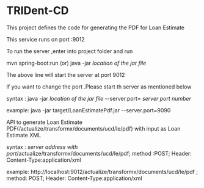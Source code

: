 # TRIDent-CD

This project defines the code for generating the PDF for Loan Estimate 

This service runs on port :9012

To run the server ,enter into project folder and run

mvn spring-boot:run (or) java -jar *location of the jar file*

The above line will start the server at port 9012

If you want to change the port .Please start th server as mentioned below 

syntax : java -jar *location of the jar file* --server.port= *server port number*
 
example: java -jar target/LoanEstimatePdf.jar --server.port=9090

API to generate Loan Estimate PDF(/actualize/transformx/documents/ucd/le/pdf) with input as Loan Estimate XML 

syntax : *server address with port*/actualize/transformx/documents/ucd/le/pdf; method :POST; Header: Content-Type:application/xml

example: http://localhost:9012/actualize/transformx/documents/ucd/le/pdf ; method: POST; Header: Content-Type:application/xml